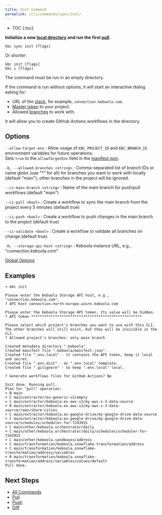 ```yaml
---
title: Init Command
permalink: /cli/commands/sync/init/
---
```


* TOC
{:toc}

**Initialize a new [local directory](/cli/structure/) and run the first [pull](/cli/commands/sync/pull/).**

```
kbc sync init [flags]
```

Or shorter:
```
kbc init [flags]
kbc i [flags]
```

The command must be run in an empty directory.

If the command is run without options, it will start an interactive dialog asking for:
- URL of the [stack](https://help.keboola.com/overview/#stacks), for example, `connection.keboola.com`.
- [Master token](https://help.keboola.com/management/project/tokens/#master-tokens) to your project.
- Allowed [branches](https://help.keboola.com/tutorial/branches/) to work with.

It will allow you to create GitHub Actions workflows in the directory.

## Options

`--allow-target-env`
: Allow usage of `KBC_PROJECT_ID` and `KBC_BRANCH_ID` environment variables for future operations.  
Sets `true` to the `allowTargetEnv` field in the [manifest.json](/cli/structure/#manifest).

`-b, --allowed-branches <string>`
: Comma-separated list of branch IDs or name globs (use "*" for all) for branches you want to work with locally (default "main"); other branches in the project will be ignored.

`--ci-main-branch <string>`
: Name of the main branch for push/pull workflows (default "main")

`--ci-pull <bool>`
: Create a workflow to sync the main branch from the project every 5 minutes (default true)

`--ci-push <bool>`
: Create a workflow to push changes in the main branch to the project (default true)

`--ci-validate <bool>`
: Create a workflow to validate all branches on change (default true)

`-H, --storage-api-host <string>` 
: Keboola instance URL, e.g., "connection.keboola.com"

[Global Options](/cli/commands/#global-options)

## Examples

```
➜ kbc init

Please enter the Keboola Storage API host, e.g., "connection.keboola.com".
? API host connection.north-europe.azure.keboola.com

Please enter the Keboola Storage API token. Its value will be hidden.
? API token ***************************************************

Please select which project's branches you want to use with this CLI.
The other branches will still exist, but they will be invisible in the CLI.
? Allowed project's branches: only main branch

Created metadata directory ".keboola".
Created manifest file ".keboola/manifest.json".
Created file ".env.local" - it contains the API token, keep it local and secret.
Created file ".env.dist" - an ".env.local" template.
Created file ".gitignore" - to keep ".env.local" local.

? Generate workflows files for GitHub Actions? No

Init done. Running pull.
Plan for "pull" operation:
+ B main
+ C main/extractor/ex-generic-v2/empty
+ C main/extractor/keboola.ex-aws-s3/my-aws-s-3-data-source
+ R main/extractor/keboola.ex-aws-s3/my-aws-s-3-data-source/rows/share-cities
+ C main/extractor/keboola.ex-google-drive/my-google-drive-data-source
+ C main/extractor/keboola.ex-google-drive/my-google-drive-data-source/schedules/scheduler-for-7243915
+ C main/other/keboola.orchestrator/daily
+ C main/other/keboola.orchestrator/daily/schedules/scheduler-for-7243915
+ C main/other/keboola.sandboxes/address
+ C main/transformation/keboola.snowflake-transformation/address
+ C main/transformation/keboola.snowflake-transformation/address/variables
+ R main/transformation/keboola.snowflake-transformation/address/variables/values/default
Pull done.
```

## Next Steps

- [All Commands](/cli/commands/)
- [Pull](/cli/commands/sync/pull/)
- [Push](/cli/commands/sync/push/)
- [Diff](/cli/commands/sync/diff/)
